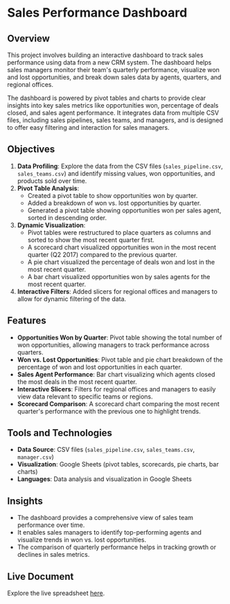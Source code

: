 # Sales Performance Dashboard

## Overview

This project involves building an interactive dashboard to track sales performance using data from a new CRM system. The dashboard helps sales managers monitor their team's quarterly performance, visualize won and lost opportunities, and break down sales data by agents, quarters, and regional offices.

The dashboard is powered by pivot tables and charts to provide clear insights into key sales metrics like opportunities won, percentage of deals closed, and sales agent performance. It integrates data from multiple CSV files, including sales pipelines, sales teams, and managers, and is designed to offer easy filtering and interaction for sales managers.

## Objectives
1. **Data Profiling**: Explore the data from the CSV files (`sales_pipeline.csv`, `sales_teams.csv`) and identify missing values, won opportunities, and products sold over time.
2. **Pivot Table Analysis**:
   - Created a pivot table to show opportunities won by quarter.
   - Added a breakdown of won vs. lost opportunities by quarter.
   - Generated a pivot table showing opportunities won per sales agent, sorted in descending order.
3. **Dynamic Visualization**:
   - Pivot tables were restructured to place quarters as columns and sorted to show the most recent quarter first.
   - A scorecard chart visualized opportunities won in the most recent quarter (Q2 2017) compared to the previous quarter.
   - A pie chart visualized the percentage of deals won and lost in the most recent quarter.
   - A bar chart visualized opportunities won by sales agents for the most recent quarter.
4. **Interactive Filters**: Added slicers for regional offices and managers to allow for dynamic filtering of the data.

## Features
- **Opportunities Won by Quarter**: Pivot table showing the total number of won opportunities, allowing managers to track performance across quarters.
- **Won vs. Lost Opportunities**: Pivot table and pie chart breakdown of the percentage of won and lost opportunities in each quarter.
- **Sales Agent Performance**: Bar chart visualizing which agents closed the most deals in the most recent quarter.
- **Interactive Slicers**: Filters for regional offices and managers to easily view data relevant to specific teams or regions.
- **Scorecard Comparison**: A scorecard chart comparing the most recent quarter's performance with the previous one to highlight trends.

## Tools and Technologies
- **Data Source**: CSV files (`sales_pipeline.csv`, `sales_teams.csv`, `manager.csv`)
- **Visualization**: Google Sheets (pivot tables, scorecards, pie charts, bar charts)
- **Languages**: Data analysis and visualization in Google Sheets

## Insights
- The dashboard provides a comprehensive view of sales team performance over time.
- It enables sales managers to identify top-performing agents and visualize trends in won vs. lost opportunities.
- The comparison of quarterly performance helps in tracking growth or declines in sales metrics.

## Live Document
Explore the live spreadsheet [here](https://docs.google.com/spreadsheets/d/1052btDhlZKeWviDys7DLd_q8X0FLDzNC_sRzWDkkglY/edit?usp=sharing).
